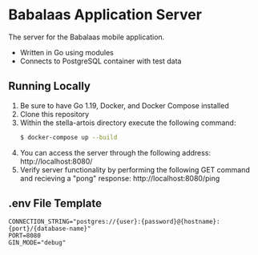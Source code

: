 # Babalaas Application Server
The server for the Babalaas mobile application.  
- Written in Go using modules
- Connects to PostgreSQL container with test data

## Running Locally
1. Be sure to have Go 1.19, Docker, and Docker Compose installed 
2. Clone this repository
3. Within the stella-artois directory execute the following command:
    ```BASH
    $ docker-compose up --build
    ```
4. You can access the server through the following address: http://localhost:8080/
5. Verify server functionality by performing the following GET command and recieving a "pong" response: http://localhost:8080/ping

## .env File Template
```text
CONNECTION_STRING="postgres://{user}:{password}@{hostname}:{port}/{database-name}"
PORT=8080
GIN_MODE="debug"
```